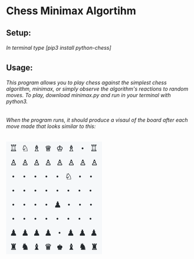 # Chess Minimax Algortihm
##  Setup:
###### In terminal type [pip3 install python-chess]
##  Usage: 
###### This program allows you to play chess against the simplest chess algorithm, minimax, or simply observe the algorithm's reactions to random moves. To play, download minimax.py and run in your terminal with python3. 
###### When the program runs, it should produce a visaul of the board after each move made that looks similar to this: 
![image](chessBoard.png)
